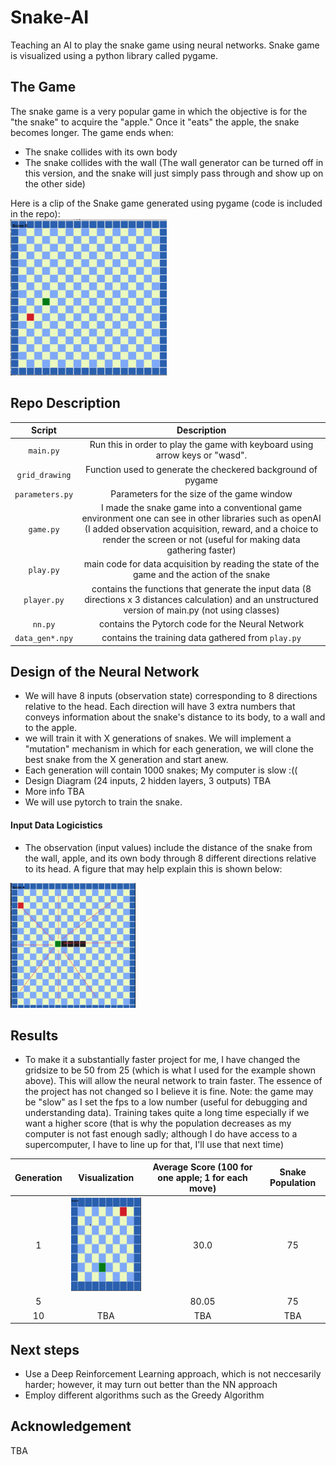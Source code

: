 # Snake-AI
Teaching an AI to play the snake game using neural networks. Snake game is visualized using a python library called pygame. 

## The Game
The snake game is a very popular game in which the objective is for the "the snake" to acquire the "apple." Once it "eats" the apple, the snake becomes longer. The game ends when:
 - The snake collides with its own body
 - The snake collides with the wall (The wall generator can be turned off in this version, and the snake will just simply pass through and show up on the other side)

Here is a clip of the Snake game generated using pygame (code is included in the repo):                   
<img src = "https://github.com/yvielcastillejos/Snake-AI/blob/main/game.gif" width = "250" height = "250">
## Repo Description
| Script | Description|
|:--:|:--:|
|`main.py`| Run this in order to play the game with keyboard using arrow keys or "wasd". |
|`grid_drawing`| Function used to generate the checkered background of pygame |
|`parameters.py`| Parameters for the size of the game window|
|`game.py`| I made the snake game into a conventional game environment one can see in other libraries such as openAI (I added observation acquisition, reward, and a choice to render the screen or not (useful for making data gathering faster)|
|`play.py`| main code for data acquisition by reading the state of the game and the action of the snake|
|`player.py`| contains the functions that generate the input data (8 directions x 3 distances calculation) and an unstructured version of main.py (not using classes)|
|`nn.py`| contains the Pytorch code for the Neural Network|
|`data_gen*.npy`| contains the training data gathered from `play.py`|

## Design of the Neural Network
- We will have 8 inputs (observation state) corresponding to 8 directions relative to the head. Each direction will have 3 extra numbers that conveys information about the snake's distance to its body, to a wall and to the apple.
- we will train it with X generations of snakes. We will implement a "mutation" mechanism in which for each generation, we will clone the best snake from the X generation and start anew.
- Each generation will contain 1000 snakes; My computer is slow :((
- Design Diagram (24 inputs, 2 hidden layers, 3 outputs) TBA
- More info TBA
- We will use pytorch to train the snake.

#### Input Data Logicistics
- The observation (input values) include the distance of the snake from the wall, apple, and its own body through 8 different directions relative to its head. A figure that may help explain this is shown below:

<img src = "https://github.com/yvielcastillejos/Snake-AI/blob/main/Generation/Input.jpg" height = 200 width = "200">

## Results
- To make it a substantially faster project for me, I have changed the gridsize to be 50 from 25 (which is what I used for the example shown above). This will allow the neural network to train faster. The essence of the project has not changed so I believe it is fine. Note: the game may be "slow" as I set the fps to a low number (useful for debugging and understanding data). Training takes quite a long time especially if we want a higher score (that is why the population decreases as my computer is not fast enough sadly; although I do have access to a supercomputer, I have to line up for that, I'll use that next time)

| Generation| Visualization| Average Score (100 for one apple; 1 for each move)| Snake Population|
|:---------:|:------------:|:------------:|:---------------:|
|     1     |<img src = "https://github.com/yvielcastillejos/Snake-AI/blob/main/Generation/Gen1.gif"  width = "150" height = "150">  |     30.0  |     75    |
|     5     |  <img src = "" width height > | 80.05 | 75|
|     10    | TBA                           |   TBA |TBA|
 
## Next steps
 - Use a Deep Reinforcement Learning approach, which is not neccesarily harder; however, it may turn out better than the NN approach
 - Employ different algorithms such as the Greedy Algorithm

## Acknowledgement
TBA
